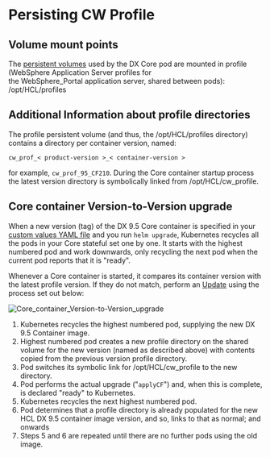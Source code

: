 # Persisting CW Profile

## Volume mount points

The [persistent volumes](../../../get_started/plan_deployment/container_deployment/persistent_volumes.md) used by the DX Core pod are mounted in profile \(WebSphere Application Server profiles for the WebSphere\_Portal application server, shared between pods\): /opt/HCL/profiles

## Additional Information about profile directories

The profile persistent volume \(and thus, the /opt/HCL/profiles directory\) contains a directory per container version, named:

```
cw_prof_< product-version >_< container-version >
```

for example, `cw_prof_95_CF210`. During the Core container startup process the latest version directory is symbolically linked from /opt/HCL/cw\_profile.

## Core container Version-to-Version upgrade

When a new version \(tag\) of the DX 9.5 Core container is specified in your [custom values YAML file](../../install/container/helm_deployment/preparation/index.md) and you run `helm upgrade`, Kubernetes recycles all the pods in your Core stateful set one by one. It starts with the highest numbered pod and work downwards, only recycling the next pod when the current pod reports that it is "ready".

Whenever a Core container is started, it compares its container version with the latest profile version. If they do not match, perform an [Update](../../install/container/helm_deployment/update_helm_deployment.md) using the process set out below:

![Core_container_Version-to-Version_upgrade](../../../images/cw_profile_version-to-version_upgrade.png)

   1.  Kubernetes recycles the highest numbered pod, supplying the new DX 9.5 Container image.
   2.  Highest numbered pod creates a new profile directory on the shared volume for the new version \(named as described above\) with contents copied from the previous version profile directory.
   3.  Pod switches its symbolic link for /opt/HCL/cw\_profile to the new directory.
   4.  Pod performs the actual upgrade \("`applyCF`"\) and, when this is complete, is declared "ready" to Kubernetes.
   5.  Kubernetes recycles the next highest numbered pod.
   6.  Pod determines that a profile directory is already populated for the new HCL DX 9.5 container image version, and so, links to that as normal; and onwards
   7.  Steps 5 and 6 are repeated until there are no further pods using the old image.
